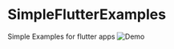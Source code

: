 # SimpleFlutterExamples
Simple Examples for flutter apps
![Demo](https://media1.tenor.com/images/45e529c116a1758fd09bdb27e2172eca/tenor.gif?itemid=11674749)
